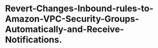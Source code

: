 # Revert-Changes-Inbound-rules-to-Amazon-VPC-Security-Groups-Automatically-and-Receive-Notifications.
